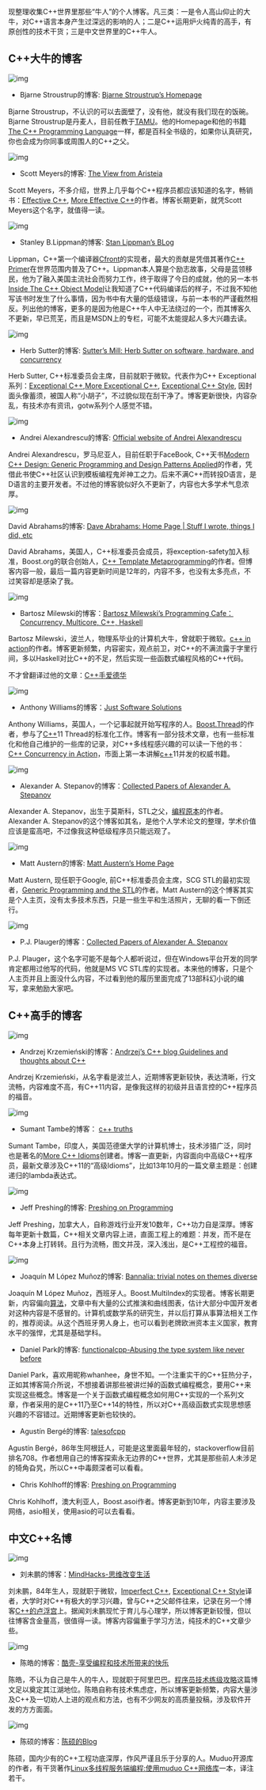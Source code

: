 现整理收集C++世界里那些“牛人”的个人博客。凡三类：一是令人高山仰止的大牛，对C++语言本身产生过深远的影响的人；二是C++运用炉火纯青的高手，有原创性的技术干货；三是中文世界里的C++牛人。

## C++大牛的博客

![img](http://towriting.com/images/posts/cpp-blogs/BjarneStroustrup.jpg)

- Bjarne Stroustrup的博客: [Bjarne Stroustrup’s Homepage](http://www.stroustrup.com/)

Bjarne Stroustrup，不认识的可以去面壁了，没有他，就没有我们现在的饭碗。Bjarne Stroustrup是丹麦人，目前任教于[TAMU](http://en.wikipedia.org/wiki/Texas_A%26M_University)。他的Homepage和他的书籍[The C++ Programming Language](http://www.amazon.cn/gp/product/B003EIKI0C/ref=as_li_tf_tl?ie=UTF8&camp=536&creative=3200&creativeASIN=B003EIKI0C&linkCode=as2&tag=bringmeluck-23)一样，都是百科全书级的，如果你认真研究，你也会成为你同事或周围人的C++之父。

![img](http://towriting.com/images/posts/cpp-blogs/ScottMeyers.jpg)

- Scott Meyers的博客: [The View from Aristeia](http://scottmeyers.blogspot.com/)

Scott Meyers，不多介绍，世界上几乎每个C++程序员都应该知道的名字，畅销书：[Effective C++](http://www.amazon.cn/gp/product/B004G72P24/ref=as_li_tf_tl?ie=UTF8&camp=536&creative=3200&creativeASIN=B004G72P24&linkCode=as2&tag=bringmeluck-23), [More Effective C++](http://www.amazon.cn/gp/product/B004IP8BD6/ref=as_li_tf_tl?ie=UTF8&camp=536&creative=3200&creativeASIN=B004IP8BD6&linkCode=as2&tag=bringmeluck-23)的作者。博客长期更新，就凭Scott Meyers这个名字，就值得一读。

![img](http://towriting.com/images/posts/cpp-blogs/stan_lippman.jpg)

- Stanley B.Lippman的博客: [Stan Lippman’s BLog](http://blogs.msdn.com/b/slippman/)

Lippman，C++第一个编译器[Cfront](http://en.wikipedia.org/wiki/Cfront)的实现者，最大的贡献是凭借其著作[C++ Primer](http://www.amazon.cn/gp/product/B00ESUIL0O/ref=as_li_tf_tl?ie=UTF8&camp=536&creative=3200&creativeASIN=B00ESUIL0O&linkCode=as2&tag=bringmeluck-23)在世界范围内普及了C++。Lippman本人算是个励志故事，父母是蓝领移民，他为了融入美国主流社会而努力工作，终于取得了今日的成就，他的另一本书[Inside The C++ Object Model](http://www.amazon.cn/gp/product/B006QXQXTM/ref=as_li_tf_tl?ie=UTF8&camp=536&creative=3200&creativeASIN=B006QXQXTM&linkCode=as2&tag=bringmeluck-23)让我知道了C++代码编译后的样子，不过我不知他写该书时发生了什么事情，因为书中有大量的低级错误，与前一本书的严谨截然相反。列出他的博客，更多的是因为他是C++牛人中无法绕过的一个，而其博客久不更新，早已荒芜，而且是MSDN上的专栏，可能不太能提起人多大兴趣去读。

![img](http://towriting.com/images/posts/cpp-blogs/HerbSutter.jpg)

- Herb Sutter的博客: [Sutter’s Mill: Herb Sutter on software, hardware, and concurrency](http://herbsutter.com/)

Herb Sutter, C++标准委员会主席，目前就职于微软。代表作为C++ Exceptional系列：[Exceptional C++](http://www.amazon.cn/gp/product/B008CGKUBS/ref=as_li_tf_tl?ie=UTF8&camp=536&creative=3200&creativeASIN=B008CGKUBS&linkCode=as2&tag=bringmeluck-23),[More Exceptional C++](http://www.amazon.cn/gp/product/B004IUISIO/ref=as_li_tf_tl?ie=UTF8&camp=536&creative=3200&creativeASIN=B004IUISIO&linkCode=as2&tag=bringmeluck-23), [Exceptional C++ Style](http://www.amazon.cn/gp/product/B00114BFTO/ref=as_li_tf_tl?ie=UTF8&camp=536&creative=3200&creativeASIN=B00114BFTO&linkCode=as2&tag=bringmeluck-23), 因封面头像蓄须，被国人称“小胡子”，不过貌似现在刮干净了。博客更新很快，内容杂乱，有技术亦有资讯，gotw系列个人感觉不错。

![img](http://towriting.com/images/posts/cpp-blogs/AndreiAlexandrescu.jpg)

- Andrei Alexandrescu的博客: [Official website of Andrei Alexandrescu](http://erdani.com/index.php/articles/)

Andrei Alexandrescu，罗马尼亚人，目前任职于FaceBook, C++天书[Modern C++ Design: Generic Programming and Design Patterns Applied](http://www.amazon.cn/gp/product/0201704315/ref=as_li_tf_tl?ie=UTF8&camp=536&creative=3200&creativeASIN=0201704315&linkCode=as2&tag=bringmeluck-23)的作者，凭借此书使C++社区认识到模板编程鬼斧神工之力。后来不满C++而转投D语言，是D语言的主要开发者。不过他的博客貌似好久不更新了，内容也大多学术气息浓厚。

![img](http://towriting.com/images/posts/cpp-blogs/dave_abrahams.jpg)

David Abrahams的博客: [Dave Abrahams: Home Page | Stuff I wrote, things I did, etc](http://daveabrahams.com/)

David Abrahams，美国人，C++标准委员会成员，将exception-safety加入标准，Boost.org的联合创始人，[C++ Template Metaprogramming](http://www.amazon.cn/gp/product/B002WB1J0U/ref=as_li_tf_tl?ie=UTF8&camp=536&creative=3200&creativeASIN=B002WB1J0U&linkCode=as2&tag=bringmeluck-23)的作者。但博客内容一般，最后一篇内容更新时间是12年的，内容不多，也没有太多亮点，不过笑容却是感染了我。

![img](http://towriting.com/images/posts/cpp-blogs/BartoszMilewski.jpg)

- Bartosz Milewski的博客：[Bartosz Milewski’s Programming Cafe：Concurrency, Multicore, C++, Haskell](http://bartoszmilewski.com/)

Bartosz Milewski，波兰人，物理系毕业的计算机大牛，曾就职于微软。[c++ in action](http://www.amazon.cn/gp/product/B009TB3ZBW/ref=as_li_tf_tl?ie=UTF8&camp=536&creative=3200&creativeASIN=B009TB3ZBW&linkCode=as2&tag=bringmeluck-23)的作者。博客更新频繁，内容密实，观点前卫，对C++的不满流露于字里行间，多以Haskell对比C++的不足，然后实现一些函数式编程风格的C++代码。

不才曾翻译过他的文章：[C++手爱德华](http://towriting.com/blog/2013/09/23/edward-chands/)

![img](http://towriting.com/images/posts/cpp-blogs/anthony_williams.jpg)

- Anthony Williams的博客：[Just Software Solutions](http://www.justsoftwaresolutions.co.uk/blog/)

Anthony Williams，英国人，一个记事起就开始写程序的人。[Boost.Thread](http://www.boost.org/doc/libs/1_55_0/doc/html/thread.html)的作者，参与了[C++](http://lib.csdn.net/base/cplusplus)11 Thread的标准化工作。博客有一部分技术文章，也有一些标准化和他自己维护的一些库的记录，对C++多线程感兴趣的可以读一下他的书：[C++ Concurrency in Action](http://www.amazon.cn/gp/product/1933988770/ref=as_li_tf_tl?ie=UTF8&camp=536&creative=3200&creativeASIN=1933988770&linkCode=as2&tag=bringmeluck-23)，市面上第一本讲解[c++](http://lib.csdn.net/base/cplusplus)11并发的权威书籍。

![img](http://towriting.com/images/posts/cpp-blogs/AlexanderStepanov.jpg)

- Alexander A. Stepanov的博客：[Collected Papers of Alexander A. Stepanov](http://www.stepanovpapers.com/)

Alexander A. Stepanov，出生于莫斯科，STL之父，[编程原本](http://www.amazon.cn/gp/product/B006P7V73G/ref=as_li_tf_tl?ie=UTF8&camp=536&creative=3200&creativeASIN=B006P7V73G&linkCode=as2&tag=bringmeluck-23)的作者。Alexander A. Stepanov的这个博客如其名，是他个人学术论文的整理，学术价值应该是蛮高吧，不过像我这种低级程序员只能远观了。

![img](http://towriting.com/images/posts/cpp-blogs/austern.jpg)

- Matt Austern的博客: [Matt Austern’s Home Page](http://lafstern.org/matt/)

Matt Austern, 现任职于Google, 前C++标准委员会主席，SCG STL的最初实现者，[Generic Programming and the STL](http://www.amazon.cn/gp/product/0201309564/ref=as_li_tf_tl?ie=UTF8&camp=536&creative=3200&creativeASIN=0201309564&linkCode=as2&tag=bringmeluck-23)的作者。Matt Austern的这个博客其实是个人主页，没有太多技术东西，只是一些生平和生活照片，无聊的看一下倒还行。

![img](http://towriting.com/images/posts/cpp-blogs/pjp.jpg)

- P.J. Plauger的博客：[Collected Papers of Alexander A. Stepanov](http://www.stepanovpapers.com/)

P.J. Plauger，这个名字可能不是每个人都听说过，但在Windows平台开发的同学肯定都用过他写的代码，他就是MS VC STL库的实现者。本来他的博客，只是个人主页并且上面没什么内容，不过看到他的履历里面完成了13部科幻小说的编写，拿来勉励大家吧。

## C++高手的博客

![img](http://towriting.com/images/posts/cpp-blogs/akrzemi1.jpeg)

- Andrzej Krzemieński的博客：[Andrzej’s C++ blog Guidelines and thoughts about C++](http://akrzemi1.wordpress.com/)

Andrzej Krzemieński，从名字看是波兰人，近期博客更新较快，表达清晰，行文流畅，内容难度不高，有C++11内容，是像我这样的初级并且语言控的C++程序员的福音。

![img](http://towriting.com/images/posts/cpp-blogs/SumantTambe.jpg)

- Sumant Tambe的博客： [c++ truths](http://cpptruths.blogspot.com/)

Sumant Tambe，印度人，美国范德堡大学的计算机博士，技术涉猎广泛，同时也是著名的[More C++ Idioms](http://en.wikibooks.org/wiki/More_C++_Idioms)创建者。博客一直更新，内容面向中高级C++程序员，最新文章涉及C++11的“高级Idioms”，比如13年10月的一篇文章主题是：创建递归的lambda表达式。

![img](http://towriting.com/images/posts/cpp-blogs/JeffPreshing.jpg)

- Jeff Preshing的博客: [Preshing on Programming](http://preshing.com/)

Jeff Preshing，加拿大人，自称游戏行业开发10数年，C++功力自是深厚。博客每年更新十数篇，C++相关文章内容上进，直面工程上的难题：并发，而不是在C++本身上打转转。且行为流畅，图文并茂，深入浅出，是C++工程控的福音。

![img](http://towriting.com/images/posts/cpp-blogs/Joaqu.jpg)

- Joaquín M López Muñoz的博客: [Bannalia: trivial notes on themes diverse](http://bannalia.blogspot.com/)

Joaquín M López Muñoz，西班牙人。Boost.MultiIndex的实现者。博客长期更新，内容偏向[算法](http://lib.csdn.net/base/datastructure)，文章中有大量的公式推演和曲线图表，估计大部分中国开发者对这种内容是不感冒的。计算机或数学系的研究生，并以后打算从事算法相关工作的，推荐阅读。从这个西班牙男人身上，也可以看到老牌欧洲资本主义国家，教育水平的强悍，尤其是基础学科。

- Daniel Park的博客: [functionalcpp-Abusing the type system like never before](http://functionalcpp.wordpress.com/)

Daniel Park，喜欢用昵称whanhee，身世不知。一个注重实干的C++狂热分子，正如其博客简介所说，不想接着讲那些被讲烂掉的函数式编程概念，要用C++来实现这些概念。博客是一个关于函数式编程概念如何用C++实现的一个系列文章，作者采用的是C++11乃至C++14的特性，所以对C++高级函数式实现思想感兴趣的不容错过。近期博客更新也较快的。

- Agustín Bergé的博客: [talesofcpp](http://talesofcpp.fusionfenix.com/)

Agustín Bergé，86年生阿根廷人，可能是这里面最年轻的，stackoverflow目前排名708。作者想用自己的博客探索永无边界的C++世界，尤其是那些前人未涉足的犄角旮旯，所以C++中毒颇深者可以看看。

- Chris Kohlhoff的博客: [Preshing on Programming](http://blog.think-async.com/)

Chris Kohlhoff，澳大利亚人，Boost.asoi作者。博客更新到10年，内容主要涉及网络，asio相关，使用asio的可以去看看。

## 中文C++名博

![img](http://towriting.com/images/posts/cpp-blogs/liuweipeng.jpg)

- 刘未鹏的博客：[MindHacks-思维改变生活](http://mindhacks.cn/)

刘未鹏，84年生人，现就职于微软，[Imperfect C++](http://www.amazon.cn/gp/product/B008A4Y2R0/ref=as_li_tf_tl?ie=UTF8&camp=536&creative=3200&creativeASIN=B008A4Y2R0&linkCode=as2&tag=bringmeluck-23), [Exceptional C++ Style](http://www.amazon.cn/gp/product/B00114BFTO/ref=as_li_tf_tl?ie=UTF8&camp=536&creative=3200&creativeASIN=B00114BFTO&linkCode=as2&tag=bringmeluck-23)译者，大学时对C++有极大的学习兴趣，曾与C++之父邮件往来，记录在另一个博客[C++的卢浮宫](http://blog.csdn.net/pongba/)上。据闻刘未鹏现忙于育儿与心理学，所以博客更新较慢，但以往博客含金量高，很值得一读。博客内容偏重于学习方法，纯技术的C++文章少些。

![img](http://towriting.com/images/posts/cpp-blogs/chenhao.jpg)

- 陈皓的博客：[酷壳-享受编程和技术所带来的快乐](http://coolshell.cn/)

陈皓，不认为自己是牛人的牛人，现就职于阿里巴巴。[程序员技术练级攻略](http://coolshell.cn/articles/4990.html)这篇博文足以奠定其江湖地位。陈皓自称有技术焦虑症，所以博客更新频繁，内容大量涉及C++及一切劝人上进的观点和方法，也有不少网友的高质量投稿，涉及软件开发的方方面面。

![img](http://towriting.com/images/posts/cpp-blogs/chenshuo.jpg)

- 陈硕的博客：[陈硕的Blog](http://blog.csdn.net/solstice/)

陈硕，国内少有的C++工程功底深厚，作风严谨且乐于分享的人。Muduo开源库的作者，有干货著作[Linux多线程服务端编程:使用muduo C++网络库](http://www.amazon.cn/gp/product/B00AYS2KL0/ref=as_li_tf_tl?ie=UTF8&camp=536&creative=3200&creativeASIN=B00AYS2KL0&linkCode=as2&tag=bringmeluck-23)一本，译注若干。

